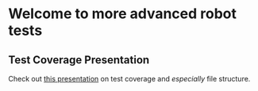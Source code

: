 # Welcome to more advanced robot tests

## Test Coverage Presentation

Check out [this presentation](https://docs.google.com/presentation/d/1u_9IPaRghIRH9DH2kwruxMp14iI3lg9NWCqKErGP4Co/edit?usp=sharing) on test coverage and _especially_ file structure.

